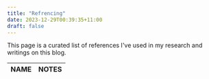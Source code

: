```yaml
---
title: "Refrencing"
date: 2023-12-29T00:39:35+11:00
draft: false
---
```



This page is a curated list of references I've used in my research and writings on this blog.


NAME | NOTES |
| :--- | :--- |
